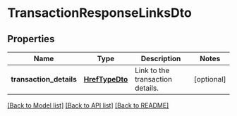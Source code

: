 # TransactionResponseLinksDto

## Properties
Name | Type | Description | Notes
------------ | ------------- | ------------- | -------------
**transaction_details** | [**HrefTypeDto**](HrefTypeDto.md) | Link to the transaction details. | [optional] 

[[Back to Model list]](../README.md#documentation-for-models) [[Back to API list]](../README.md#documentation-for-api-endpoints) [[Back to README]](../README.md)


